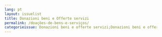 ```yaml
---
lang: pt
layout: issuelist
title: Donazioni beni e Offerte servizi
permalink: /doações-de-bens-e-serviços/
categorieissue: Donazioni beni e offerte servizi;Donazioni beni e offerte servizi
---
```

